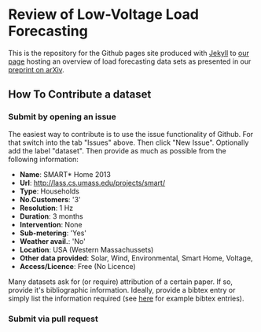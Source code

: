 # Review of Low-Voltage Load Forecasting

This is the repository for the Github pages site produced with [Jekyll](https://jekyllrb.com/) to [our page](https://low-voltage-loadforecasting.github.io/) hosting an overview of load forecasting data sets as presented in our [preprint on arXiv](). 

## How To Contribute a dataset

### Submit by opening an issue
The easiest way to contribute is to use the issue functionality of Github. For that switch into the tab "Issues" above. Then click "New Issue". Optionally add the label "dataset". Then provide as much as possible from the following information:
- **Name**: SMART* Home 2013
- **Url**: http://lass.cs.umass.edu/projects/smart/
- **Type**: Households
- **No.Customers**: '3'
- **Resolution**: 1 Hz
- **Duration**: 3 months
- **Intervention**: None
- **Sub-metering**: 'Yes'
- **Weather avail.**: 'No'
- **Location**: USA (Western Massachussets)
- **Other data provided**: Solar, Wind, Environmental, Smart Home, Voltage,
- **Access/Licence**: Free (No Licence)

Many datasets ask for (or require) attribution of a certain paper. If so, provide it's bibliographic information. Ideally, provide a bibtex entry or simply list the information required (see [here](https://de.overleaf.com/learn/latex/Bibliography_management_with_bibtex#The_bibliography_file) for example bibtex entries). 

### Submit via pull request

